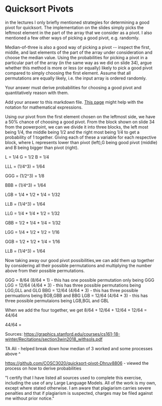 # Quicksort Pivots

in the lectures I only briefly mentioned strategies for determining a good pivot
for quicksort. The implementation on the slides simply picks the leftmost
element in the part of the array that we consider as a pivot. I also mentioned a
few other ways of picking a good pivot, e.g. randomly.

Median-of-three is also a good way of picking a pivot -- inspect the first,
middle, and last elements of the part of the array under consideration and
choose the median value. Using the probabilities for picking a pivot in a
particular part of the array (in the same way as we did on slide 34), argue
whether this method is more or less (or equally) likely to pick a good pivot
compared to simply choosing the first element. Assume that all permutations are
equally likely, i.e. the input array is ordered randomly.

Your answer must derive probabilities for choosing a good pivot and
quantitatively reason with them.

Add your answer to this markdown file. [This
page](https://docs.github.com/en/get-started/writing-on-github/working-with-advanced-formatting/writing-mathematical-expressions)
might help with the notation for mathematical expressions.


Using our pivot from the first element chosen on the leftmost side, we have a 50% chance of choosing a good pivot. From the block shown on slide 34 from the powerpoint, we can we divide it into three blocks, the left most being 1/4, the middle being 1/2 and the right most being 1/4 to get a probability of 1 together. Giving each of these a variable for each respective block, where L represents lower than pivot (left),G being good pivot (middle) and B being bigger than pivot (right). 

L = 1/4
G = 1/2
B = 1/4


LLL = (1/4^3) = 1/64

GGG = (1/2^3) = 1/8

BBB = (1/4^3) = 1/64 

LGB = 1/4 * 1/2 * 1/4 = 1/32

LLB = (1/4^3) = 1/64 

LLG = 1/4 * 1/4 * 1/2 = 1/32

GBB = 1/2 * 1/4 * 1/4 = 1/32

LGG = 1/4 * 1/2 * 1/2 = 1/16 

GGB = 1/2 * 1/2 * 1/4 = 1/16

LLB = (1/4^3) = 1/64

Now taking away our good pivot possibilities,we can add them up together by considering all their possible permutations and multiplying the number above from their possible permutations. 

GGG = 8/64 (8/64 * 1) - this has one possible permutation only being GGG 
LGG = 12/64 (4/64 * 3) - this has three possible permutations being LGG,GLL and GLG
BBG = 12/64 (4/64 * 3) -  this has three possible permuations being BGB,GBB and BBG
LGB = 12/64 (4/64 * 3) - this has three possible permutaions being LGB,BGL and GBL

When we add the four together, we get 
8/64 + 12/64 + 12/64 + 12/64 = 44/64

44/64 = 








Sources: 
https://graphics.stanford.edu/courses/cs161-18-winter/Recitations/section3win2018_withsols.pdf  

TA Ali - helped break down how median of 3 worked and some processes above ^


https://github.com/COSC3020/quicksort-pivot-Dhruv8806 -  viewed the process on how to derive probabilities 


"I certify that I have listed all sources used to complete this exercise, including the use of any Large Language Models. All of the work is my own, except where stated otherwise. I am aware that plagiarism carries severe penalties and that if plagiarism is suspected, charges may be filed against me without prior notice."
